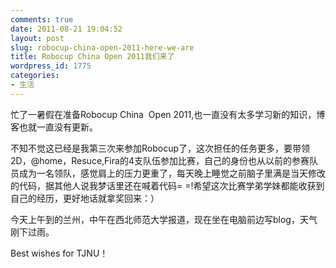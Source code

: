 ```yaml
---
comments: true
date: 2011-08-21 19:04:52
layout: post
slug: robocup-china-open-2011-here-we-are
title: Robocup China Open 2011我们来了
wordpress_id: 1775
categories:
- 生活
---
```


忙了一暑假在准备Robocup China  Open 2011,也一直没有太多学习新的知识，博客也就一直没有更新。

不知不觉这已经是我第三次来参加Robocup了，这次担任的任务更多，要带领2D，@home，Resuce,Fira的4支队伍参加比赛，自己的身份也从以前的参赛队员成为一名领队，感觉肩上的压力更重了，每天晚上睡觉之前脑子里满是当天修改的代码，据其他人说我梦话里还在喊着代码= =!希望这次比赛学弟学妹都能收获到自己的经历，更好地话就拿奖回来：）

今天上午到的兰州，中午在西北师范大学报道，现在坐在电脑前边写blog，天气刚下过雨。

Best wishes for TJNU！




